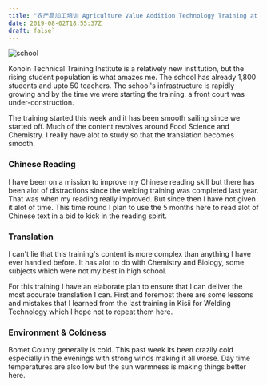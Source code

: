 ```yaml
---
title: "农产品加工培训 Agriculture Value Addition Technology Training at Konoin TTI"
date: 2019-08-02T18:55:37Z
draft: false`
---
```

![school](/img/konoin.jpg)

Konoin Technical Training Institute is a relatively new institution, but the
rising student population is what amazes me. The school has already 1,800
students and upto 50 teachers. The school's infrastructure is rapidly growing
and by the time we were starting the training, a front court was under-construction.

The training started this week and it has been smooth sailing since we started
off. Much of the content revolves around Food Science and Chemistry. I really have alot to study so that the translation becomes smooth.

### Chinese Reading

I have been on a mission to improve my Chinese reading skill but there has been
alot of distractions since the welding training was completed last year. That
was when my reading really improved. But since then I have not given it alot
of time. This time round I plan to use the 5 months here to read alot of Chinese text in a bid to kick in the reading spirit.

### Translation

I can't lie that this training's content is more complex than anything I have ever handled
before. It has alot to do with Chemistry and Biology, some subjects which were not my
best in high school.

For this training I have an elaborate plan to ensure that I can deliver the most accurate
translation I can. First and foremost there are some lessons and mistakes that I learned from the
last training in Kisii for Welding Technology which I hope not to repeat them here.

### Environment & Coldness

Bomet County generally is cold. This past week its been crazily cold especially in the
evenings with strong winds making it all worse. Day time temperatures are also low
but the sun warmness is making things better here.



